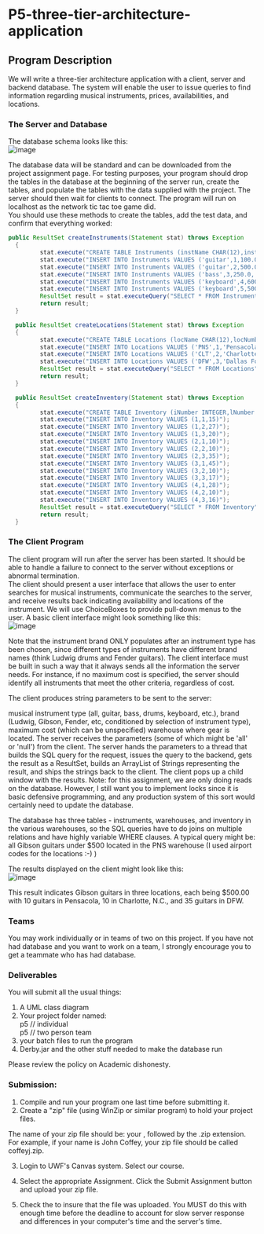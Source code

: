 # P5-three-tier-architecture-application
## Program Description

We will write a three-tier architecture application with a client, server and backend database. The system will enable the user to issue queries to find information regarding musical instruments, prices, availabilities, and locations.
### The Server and Database

The database schema looks like this:  
![image](https://user-images.githubusercontent.com/89366767/202494705-b1e00a7b-9b0c-42bf-ba29-39382e1dc867.png)

The database data will be standard and can be downloaded from the project assignment page. For testing purposes, your program should drop the tables in the database at the beginning of the server run, create the tables, and populate the tables with the data supplied with the project. The server should then wait for clients to connect. The program will run on localhost as the network tic tac toe game did.  
You should use these methods to create the tables, add the test data, and confirm that everything worked:
``` Java
public ResultSet createInstruments(Statement stat) throws Exception
  {
         stat.execute("CREATE TABLE Instruments (instName CHAR(12),instNumber INTEGER,cost DOUBLE,descrip CHAR(20))");
         stat.execute("INSERT INTO Instruments VALUES ('guitar',1,100.0,'yamaha')");
         stat.execute("INSERT INTO Instruments VALUES ('guitar',2,500.0,'gibson')");
         stat.execute("INSERT INTO Instruments VALUES ('bass',3,250.0,'fender')");
         stat.execute("INSERT INTO Instruments VALUES ('keyboard',4,600.0,'roland')");
         stat.execute("INSERT INTO Instruments VALUES ('keyboard',5,500.0,'alesis')");
         ResultSet result = stat.executeQuery("SELECT * FROM Instruments");
         return result;
  }

  public ResultSet createLocations(Statement stat) throws Exception
  {
         stat.execute("CREATE TABLE Locations (locName CHAR(12),locNumber INTEGER,address CHAR(50))");
         stat.execute("INSERT INTO Locations VALUES ('PNS',1,'Pensacola Florida')");
         stat.execute("INSERT INTO Locations VALUES ('CLT',2,'Charlotte North Carolina')");
         stat.execute("INSERT INTO Locations VALUES ('DFW',3,'Dallas Fort Worth Texas')");
         ResultSet result = stat.executeQuery("SELECT * FROM Locations");
         return result;
  }

  public ResultSet createInventory(Statement stat) throws Exception
  {
         stat.execute("CREATE TABLE Inventory (iNumber INTEGER,lNumber INTEGER,quantity INTEGER)");
         stat.execute("INSERT INTO Inventory VALUES (1,1,15)");
         stat.execute("INSERT INTO Inventory VALUES (1,2,27)");
         stat.execute("INSERT INTO Inventory VALUES (1,3,20)");
         stat.execute("INSERT INTO Inventory VALUES (2,1,10)");
         stat.execute("INSERT INTO Inventory VALUES (2,2,10)");
         stat.execute("INSERT INTO Inventory VALUES (2,3,35)");
         stat.execute("INSERT INTO Inventory VALUES (3,1,45)");
         stat.execute("INSERT INTO Inventory VALUES (3,2,10)");
         stat.execute("INSERT INTO Inventory VALUES (3,3,17)");
         stat.execute("INSERT INTO Inventory VALUES (4,1,28)");
         stat.execute("INSERT INTO Inventory VALUES (4,2,10)");
         stat.execute("INSERT INTO Inventory VALUES (4,3,16)");        
         ResultSet result = stat.executeQuery("SELECT * FROM Inventory");
         return result;
  }

```
### The Client Program
The client program will run after the server has been started. It should be able to handle a failure to connect to the server without exceptions or abnormal termination.  
The client should present a user interface that allows the user to enter searches for musical instruments, communicate the searches to the server, and receive results back indicating availability and locations of the instrument. We will use ChoiceBoxes to provide pull-down menus to the user. A basic client interface might look something like this:  
![image](https://user-images.githubusercontent.com/89366767/202495460-db8cf003-7c73-4208-ae35-59b60c51cdc0.png)

Note that the instrument brand ONLY populates after an instrument type has been chosen, since different types of instruments have different brand names (think Ludwig drums and Fender guitars). The client interface must be built in such a way that it always sends all the information the server needs. For instance, if no maximum cost is specified, the server should identify all instruments that meet the other criteria, regardless of cost.


The client produces string parameters to be sent to the server:

musical instrument type (all, guitar, bass, drums, keyboard, etc.),
brand (Ludwig, Gibson, Fender, etc, conditioned by selection of instrument type),
maximum cost (which can be unspecified)
warehouse where gear is located.
The server receives the parameters (some of which might be 'all' or 'null') from the client. The server hands the parameters to a thread that builds the SQL query for the request, issues the query to the backend, gets the result as a ResultSet, builds an ArrayList of Strings representing the result, and ships the strings back to the client. The client pops up a child window with the results. Note: for this assignment, we are only doing reads on the database. However, I still want you to implement locks since it is basic defensive programming, and any production system of this sort would certainly need to update the database.

The database has three tables - instruments, warehouses, and inventory in the various warehouses, so the SQL queries have to do joins on multiple relations and have highly variable WHERE clauses. A typical query might be: all Gibson guitars under $500 located in the PNS warehouse (I used airport codes for the locations :-) )


The results displayed on the client might look like this:  
![image](https://user-images.githubusercontent.com/89366767/202495635-594eebac-21a4-4256-a326-3b5e24281132.png)

This result indicates Gibson guitars in three locations, each being $500.00 with 10 guitars in Pensacola, 10 in Charlotte, N.C., and 35 guitars in DFW.

### Teams
You may work individually or in teams of two on this project. If you have not had database and you want to work on a team, I strongly encourage you to get a teammate who has had database.

### Deliverables
You will submit all the usual things:
1. A UML class diagram
2. Your project folder named:  
<lastname><firstinitial>p5  // individual  
<lastname1><lastname2>p5    // two person team  
3. your batch files to run the program
4. Derby.jar and the other stuff needed to make the database run


Please review the policy on Academic dishonesty. 

### Submission:  

1. Compile and run your program one last time before submitting it.
2. Create a "zip"  file (using WinZip or similar program) to hold your project files.  

The name of your zip file should be: 
your <lastname><firstinitial>, followed by the .zip extension.  
For example, if your name is John Coffey, your zip file should be called coffeyj.zip.  

3. Login to UWF's Canvas system. Select our course.

4. Select the appropriate Assignment. Click the Submit Assignment button and upload your zip file.

5. Check the to insure that the file was uploaded. You MUST do this with enough time before the deadline to account for slow server response and differences in your computer's time and the server's time.
